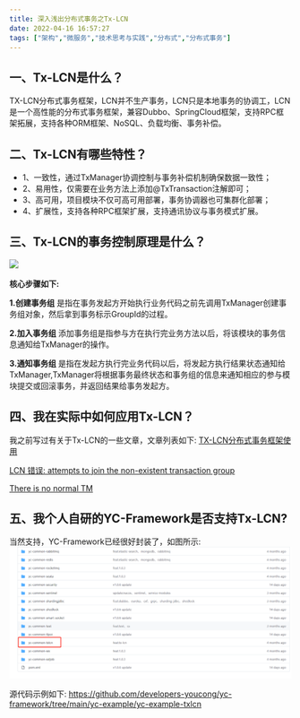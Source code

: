 ```yaml
---
title: 深入浅出分布式事务之Tx-LCN
date: 2022-04-16 16:57:27
tags: ["架构","微服务","技术思考与实践","分布式","分布式事务"]
---
```


## 一、Tx-LCN是什么？
TX-LCN分布式事务框架，LCN并不生产事务，LCN只是本地事务的协调工，LCN是一个高性能的分布式事务框架，兼容Dubbo、SpringCloud框架，支持RPC框架拓展，支持各种ORM框架、NoSQL、负载均衡、事务补偿。
<!--more-->

## 二、Tx-LCN有哪些特性？
- 1、一致性，通过TxManager协调控制与事务补偿机制确保数据一致性；
- 2、易用性，仅需要在业务方法上添加@TxTransaction注解即可；
- 3、高可用，项目模块不仅可高可用部署，事务协调器也可集群化部署；
- 4、扩展性，支持各种RPC框架扩展，支持通讯协议与事务模式扩展。

## 三、Tx-LCN的事务控制原理是什么？
![](https://www.codingapi.com/img/docs/yuanli.png)

**核心步骤如下:**

**1.创建事务组**
是指在事务发起方开始执行业务代码之前先调用TxManager创建事务组对象，然后拿到事务标示GroupId的过程。

**2.加入事务组**
添加事务组是指参与方在执行完业务方法以后，将该模块的事务信息通知给TxManager的操作。

**3.通知事务组**
是指在发起方执行完业务代码以后，将发起方执行结果状态通知给TxManager,TxManager将根据事务最终状态和事务组的信息来通知相应的参与模块提交或回滚事务，并返回结果给事务发起方。

## 四、我在实际中如何应用Tx-LCN？
我之前写过有关于Tx-LCN的一些文章，文章列表如下:
[TX-LCN分布式事务框架使用](https://youcongtech.com/2020/09/19/TX-LCN%E5%88%86%E5%B8%83%E5%BC%8F%E4%BA%8B%E5%8A%A1%E6%A1%86%E6%9E%B6%E4%BD%BF%E7%94%A8/)

[LCN 错误: attempts to join the non-existent transaction group](https://youcongtech.com/2020/09/22/LCN-%E9%94%99%E8%AF%AF-attempts-to-join-the-non-existent-transaction-group/)

[There is no normal TM](https://youcongtech.com/2020/09/22/There-is-no-normal-TM/)

## 五、我个人自研的YC-Framework是否支持Tx-LCN?
当然支持，YC-Framework已经很好封装了，如图所示:
![](深入浅出分布式事务之Tx-LCN/01.png)

源代码示例如下:
https://github.com/developers-youcong/yc-framework/tree/main/yc-example/yc-example-txlcn
